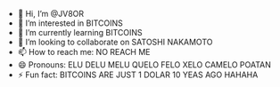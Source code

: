 - 👋 Hi, I’m @JV8OR
- 👀 I’m interested in BITCOINS
- 🌱 I’m currently learning BITCOINS
- 💞️ I’m looking to collaborate on SATOSHI NAKAMOTO
- 📫 How to reach me: NO REACH ME
- 😄 Pronouns: ELU DELU MELU QUELO FELO XELO CAMELO POATAN
- ⚡ Fun fact: BITCOINS ARE JUST 1 DOLAR 10 YEAS AGO HAHAHA

<!---
JV8OR/JV8OR is a ✨ special ✨ repository because its `README.md` (this file) appears on your GitHub profile.
You can click the Preview link to take a look at your changes.
--->
